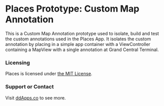 # Places Prototype: Custom Map Annotation
This is a Custom Map Annotation prototype used to isolate, build and test the custom annotations used in the Places App. It isolates the custom annotation by placing in a simple app container with a ViewController containing a MapView with a single annotation at Grand Central Terminal.

### Licensing
Places is licensed under [the MIT License](https://github.com/duliodenis/Places/blob/master/LICENSE).

### Support or Contact
Visit [ddApps.co](http://ddapps.co) to see more.